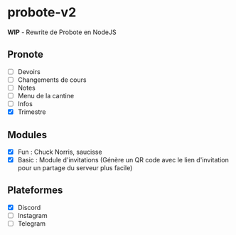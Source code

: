 # probote-v2
**WIP** - Rewrite de Probote en NodeJS

## Pronote
- [ ] Devoirs
- [ ] Changements de cours
- [ ] Notes
- [ ] Menu de la cantine
- [ ] Infos
- [X] Trimestre

## Modules
- [X] Fun : Chuck Norris, saucisse
- [X] Basic : Module d'invitations
        (Génère un QR code avec le lien d'invitation pour un partage du serveur plus facile)

## Plateformes
- [X] Discord
- [ ] Instagram
- [ ] Telegram
